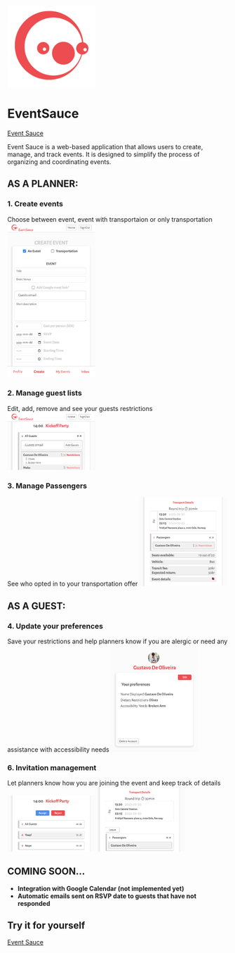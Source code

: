 <img src="app/assets/Logo1.png" alt="Logo" width="200">

# EventSauce
[Event Sauce](https://event-sauce.vercel.app)

Event Sauce is a web-based application that allows users to create, manage, and track events. It is designed to simplify the process of organizing and coordinating events.


## AS A PLANNER:

### 1. **Create events**
Choose between event, event with transportaion or only transportation
<img src="app/assets/create-form.png" width="200px">

### 2. **Manage guest lists**
Edit, add, remove and see your guests restrictions
<img src="app/assets/guests.png" width="200px">

### 3. **Manage Passengers**
See who opted in to your transportation offer
<img src="app/assets/passengers.png" width="200px">

## AS A GUEST:

### 4. **Update your preferences**
Save your restrictions and help planners know if you are alergic or need any assistance with accessibility needs
<img src="app/assets/user-profile.png" width="200px">

### 6. **Invitation management**
Let planners know how you are joining the event and keep track of details
<img src="app/assets/answer.png " width="200px">
<img src="app/assets/join-ride.png" width="200px">

## COMING SOON...

- **Integration with Google Calendar (not implemented yet)**
- **Automatic emails sent on RSVP date to guests that have not responded**

## Try it for yourself

[Event Sauce](https://event-sauce.vercel.app)